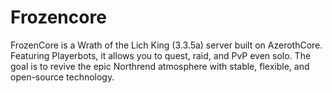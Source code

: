 # Frozencore
FrozenCore is a Wrath of the Lich King (3.3.5a) server built on AzerothCore. Featuring Playerbots, it allows you to quest, raid, and PvP even solo. The goal is to revive the epic Northrend atmosphere with stable, flexible, and open-source technology.
